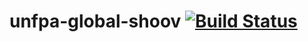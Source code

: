 # unfpa-global-shoov [![Build Status](https://live-shoov.pantheon.io/api/ci-build-status/21611?status_token=vmDnCLB-ht-OQfnvp9GOQNaicEWdgtB1Y8OHkcr7LjY)](https://app.shoov.io/#/repos/21611)
